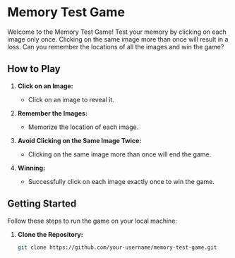 # Memory Test Game

Welcome to the Memory Test Game! Test your memory by clicking on each image only once. Clicking on the same image more than once will result in a loss. Can you remember the locations of all the images and win the game?

## How to Play

1. **Click on an Image:**
   - Click on an image to reveal it.

2. **Remember the Images:**
   - Memorize the location of each image.

3. **Avoid Clicking on the Same Image Twice:**
   - Clicking on the same image more than once will end the game.

4. **Winning:**
   - Successfully click on each image exactly once to win the game.

## Getting Started

Follow these steps to run the game on your local machine:

1. **Clone the Repository:**
   ```bash
   git clone https://github.com/your-username/memory-test-game.git
